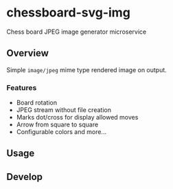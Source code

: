 # chessboard-svg-img

Chess board JPEG image generator microservice

## Overview

Simple `image/jpeg` mime type rendered image on output.

### Features
- Board rotation
- JPEG stream without file creation
- Marks dot/cross for display allowed moves
- Arrow from square to square
- Configurable colors and more...

## Usage



## Develop
